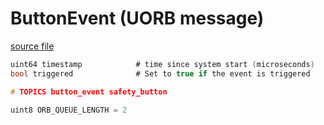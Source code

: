 # ButtonEvent (UORB message)



[source file](https://github.com/PX4/PX4-Autopilot/blob/main/msg/ButtonEvent.msg)

```c
uint64 timestamp            # time since system start (microseconds)
bool triggered              # Set to true if the event is triggered

# TOPICS button_event safety_button

uint8 ORB_QUEUE_LENGTH = 2

```
